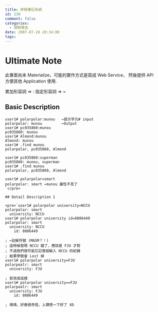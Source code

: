 ```yaml
---
title: 終極筆記系統
id: 230
comment: false
categories:
  - 頭殼壞去
date: 2007-07-28 20:34:00
tags:
---
```


# Ultimate Note

此專案尚未 Materialize，可能的實作方式是寫成 Web Service，
然後提供 API 方便其他 Application 使用.

累加形容詞 =&gt; :
指定形容詞 =&gt; =

## Basic Description

    user1# polarpolar:munou   ←提示字元# input
    polarpolar: munou         ←Output
    user1# pc035860:munou
    pc035860: munou
    user1# Almond:munou
    Almond: munou
    user1# .find munou
    polarpolar, pc035860, Almond

    user1# pc035860:superman
    pc035860: munou, superman
    user1# .find munou
    polarpolar, pc035860, Almond

    user1# polarpolar=smart
    polarpolar: smart ←munou 屬性不見了
    `</pre>

    ## Detail Description 1

    <pre>`user1# polarpolar university=NCCU
    polarpolar: smart
      university: NCCU
    user1# polarpolar university id=0806449
    polarpolar: smart
      university: NCCU
        id: 0806449

    ; ←註解符號 (MASM？！)
    ; 這時候發現 NCCU 錯了，應該是 FJU 才對
    ; 不過我們很可能忘記曾經輸入 NCCU 的紀錄
    ; 結果學號會 Lost 掉
    user1# polarpolar university=FJU
    polarpoalr: smart
      university: FJU

    ; 若改成這樣
    user1# polarpolar university==FJU
    polarpoalr: smart
      university: FJU
        id: 0806449

    ; 嘖嘖，好像很奇怪，上課想一下好了 XD
    